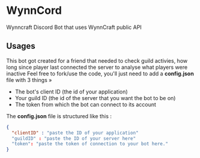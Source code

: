 # WynnCord
Wynncraft Discord Bot that uses WynnCraft public API

## Usages

This bot got created for a friend that needed to check guild activies, how long since player last connected the server to analyse what players were inactive
Feel free to fork/use the code, you'll just need to add a **config.json** file with 3 things »

* The bot's client ID (the id of your application)
* Your guild ID (the id of the server that you want the bot to be on)
* The token from which the bot can connect to its account

The **config.json** file is structured like this : 
```json
{
  "clientID" : "paste the ID of your application"
  "guildID" : "paste the ID of your server here"
  "token": "paste the token of connection to your bot here." 
}
```

